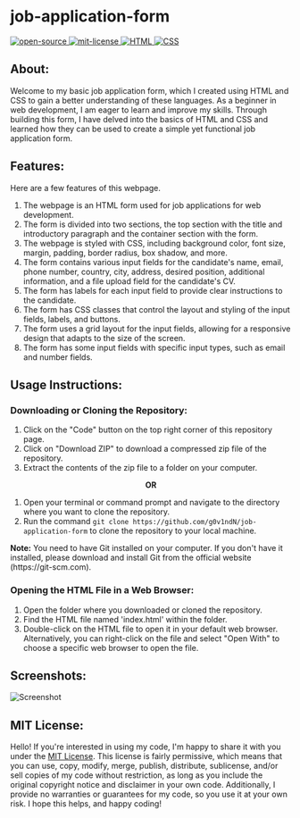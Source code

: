 # job-application-form
<div align="left">
   <a href="https://opensource.org/osd">
      <img src="https://github.com/g0v1ndN/AssetVault/blob/main/Badges/open-source.svg" alt="open-source"/>
   </a>
   <a href="https://opensource.org/license/mit/">
      <img src="https://github.com/g0v1ndN/AssetVault/blob/main/Badges/License-MIT-green.svg" alt="mit-license"/>
   </a>
   <a href="https://developer.mozilla.org/en-US/docs/Web/HTML">
      <img src="https://img.shields.io/badge/HTML-%23E44D26" alt="HTML"/>
   </a>
   <a href="https://developer.mozilla.org/en-US/docs/Web/CSS">
      <img src="https://img.shields.io/badge/CSS-%232965F1" alt="CSS"/>
   </a>
</div>

## About:
Welcome to my basic job application form, which I created using HTML and CSS to gain a better understanding of these languages. As a beginner in web development, I am eager to learn and improve my skills. Through building this form, I have delved into the basics of HTML and CSS and learned how they can be used to create a simple yet functional job application form.

## Features:
Here are a few features of this webpage.
1. The webpage is an HTML form used for job applications for web development.
2. The form is divided into two sections, the top section with the title and introductory paragraph and the container section with the form.
3. The webpage is styled with CSS, including background color, font size, margin, padding, border radius, box shadow, and more.
4. The form contains various input fields for the candidate's name, email, phone number, country, city, address, desired position, additional information, and a file upload field for the candidate's CV.
5. The form has labels for each input field to provide clear instructions to the candidate.
6. The form has CSS classes that control the layout and styling of the input fields, labels, and buttons.
7. The form uses a grid layout for the input fields, allowing for a responsive design that adapts to the size of the screen.
8. The form has some input fields with specific input types, such as email and number fields.

## Usage Instructions:

### Downloading or Cloning the Repository:
1. Click on the "Code" button on the top right corner of this repository page.
2. Click on "Download ZIP" to download a compressed zip file of the repository.
3. Extract the contents of the zip file to a folder on your computer.

<p align="center"><b> OR </b></p>

1. Open your terminal or command prompt and navigate to the directory where you want to clone the repository.
2. Run the command `git clone https://github.com/g0v1ndN/job-application-form` to clone the repository to your local machine.
<p><b>Note:</b> You need to have Git installed on your computer. If you don't have it installed, please download and install Git from the official website (https://git-scm.com).</p>

### Opening the HTML File in a Web Browser:
1. Open the folder where you downloaded or cloned the repository.
2. Find the HTML file named 'index.html' within the folder.
3. Double-click on the HTML file to open it in your default web browser. Alternatively, you can right-click on the file and select "Open With" to choose a specific web browser to open the file.

## Screenshots:
<img src="https://github.com/g0v1ndN/job-application-form/blob/main/images/Screenshot%2001.png" alt="Screenshot"/>

## MIT License: 
Hello! If you're interested in using my code, I'm happy to share it with you under the <a href="https://github.com/g0v1ndN/job-application-form/blob/main/LICENSE">MIT License</a>. This license is fairly permissive, which means that you can use, copy, modify, merge, publish, distribute, sublicense, and/or sell copies of my code without restriction, as long as you include the original copyright notice and disclaimer in your own code. Additionally, I provide no warranties or guarantees for my code, so you use it at your own risk. I hope this helps, and happy coding!
